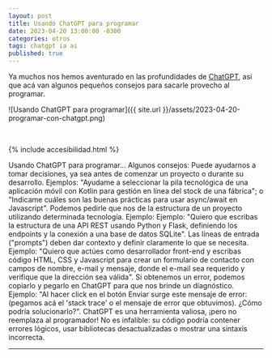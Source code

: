 ```yaml
---
layout: post
title: Usando ChatGPT para programar
date: 2023-04-20 13:00:00 -0300
categories: otros
tags: chatgpt ia ai
published: true
---
```


Ya muchos nos hemos aventurado en las profundidades de [ChatGPT](https://chat.openai.com), así que acá van algunos pequeños consejos para sacarle provecho al programar.

![Usando ChatGPT para programar]({{ site.url }}/assets/2023-04-20-programar-con-chatgpt.png)


&nbsp;

{% include accesibilidad.html %}

Usando ChatGPT para programar…
Algunos consejos:
Puede ayudarnos a tomar decisiones, ya sea antes de comenzar un proyecto o durante su desarrollo.
Ejemplos: "Ayudame a seleccionar la pila tecnológica de una aplicación móvil con Kotlin para gestión en línea del stock de una fábrica"; o "Indicame cuáles son las buenas prácticas para usar async/await en Javascript".
Podemos pedirle que nos de la estructura de un proyecto utilizando determinada tecnología.
Ejemplo: Ejemplo: "Quiero que escribas la estructura de una API REST usando Python y Flask, definiendo los endpoints y la conexión a una base de datos SQLite".
Las líneas de entrada ("prompts") deben dar contexto y definir claramente lo que se necesita.
Ejemplo: "Quiero que actúes como desarrollador front-end y escribas código HTML, CSS y Javascript para crear un formulario de contacto con campos de nombre, e-mail y mensaje, donde el e-mail sea requerido y verifique que la dirección sea válida".
Si obtenemos un error, podemos copiarlo y pegarlo en ChatGPT para que nos brinde un diagnóstico.
Ejemplo: "Al hacer click en el botón Enviar surge este mensaje de error: (pegamos acá el 'stack trace' o el mensaje de error que obtuvimos). ¿Cómo podría solucionarlo?".
ChatGPT es una herramienta valiosa, ¡pero no reemplaza al programador!
No es infalible: su código podría contener errores lógicos, usar bibliotecas desactualizadas o mostrar una sintaxis incorrecta.

</div></details>



<hr />
